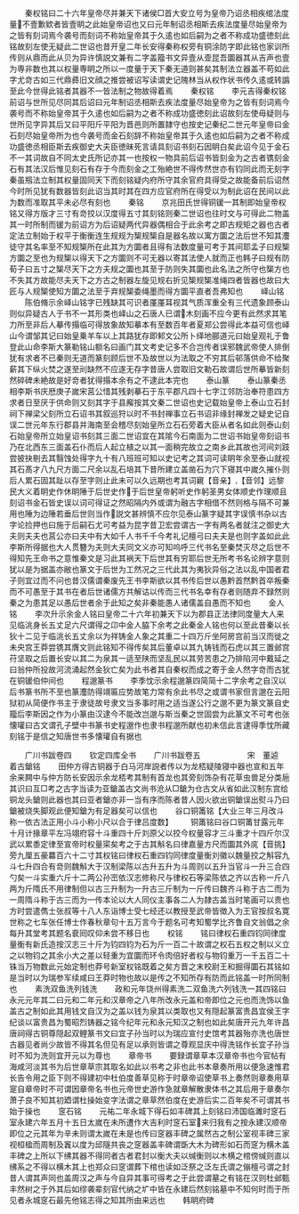 <!-- { "loadSidebar": true } -->
　　秦权铭曰二十六年皇帝尽并兼天下诸侯□首大安立号为皇帝乃诏丞相疾绾法度量不壹歉欵者皆壹眀之此始皇帝诏也又曰元年制诏丞相斯去疾法度量尽始皇帝为之皆有刻词焉今袭号而刻词不称始皇帝其于久逺也如后嗣为之者不称成功盛徳刻此铭故刻左使无疑此二世诏也昔开皇二年长安得秦称权旁有铜涂防字即此铭也家训所传则从鼎而此从贝为异许慎説文兼有二字盖籀书文异壹从壸昆吾圜器其从吉声也壹为専非数也其以权量専眀之所以一度量于天下秦无道则甚矣其制法立器盖不苟如此字尤竒古如三代鼎彞旧文顔之推尝被诏写读谓史记隗林当从权作状书传久逺或转譌至此今世得此铭者其器不一皆法制之物故得着焉
　　秦权铭
　　李元吉得秦权铭前诏与世所见尽同其后诏曰元年制诏丞相斯去疾法度量尽始皇帝为之皆有刻词焉今袭号而不称始皇帝其于久逺也如后嗣为之者不称成功盛徳刻此诏故刻左使毋疑则与世所见字异其后又曰平阳斤平阳为晋邑则所置隷守也按史记秦纪二世元年皇帝曰金石刻尽始皇帝所为也今袭号而金石刻辞不称始皇帝其于久逺也如后嗣为之者不称成功盛徳丞相臣斯去疾御史大夫臣徳昧死言请具刻诏书刻石因眀白矣此诏今见于金石不一其词故自不同太史氏所记亦其一也按权一物具前后诏书皆刻金为之古者镌刻金石有其法汉后惟见刻石有存于今而刻金之工殆絶世不得传然世亦有钧同此而无刻字秦虽剏法立制其权量固同天下而刻铭疑内府所守其余官府具得受之故能备前后诏然今时所见犹有数器皆刻此诏当其时其在四方应官府所在得受以为制此诏在民间以此为数而准取其平未必尽有刻也
　　秦铭
　　京兆田氏世得铜锾一其制即始皇帝权铭又得方版才三寸有竒挍以汉度得五寸其刻铭则秦二世诏也往时文与可得此二物盖其一时所制而锾为前诏方为后诏疑两代异器偶相合于此余考之即古规矩之器也古者定法立制始于权平于衡衡连生规规为榘规榘自是器名故以寓方圜之法后世不知其灋徒守其名率至不知规榘所在此其为方圜者且得有法数度量可考于其间耶孟子曰规榘方圜之至也为规榘以得天下之方圜则不可无器以寄其法使人就而正也韩子曰规有防荀子曰五寸之榘尽天下之方夫规之圜也其至于防则失其圜也此名法之所守也榘方也不失其方故能尽夫天下之方古之制器左旋见规右折见榘规榘准绳四者皆器也故曰大匠与人规榘使知方圜之法至于弃规榘委绳墨而得方圜平直者吾弗知也
　　峄山铭
　　陈伯脩示余峄山铭字已残缺其可识者厪厪耳视其气质浑重全有三代遗象顾泰山则似异疑古人于书不一其形类也峄山之石唐人已谓木刻画不应今更有此然求其笔力所至非后人摹传搨临可得放象故知摹本有至数百年者夏郑公尝得此本益可信也峄山今谓邹其记曰始皇乗羊车以上其路犹存即邾文公所卜绎地郦道元曰始皇观礼于鲁登此山命李斯大篆勒铭山额名曰画门其文考史记多不合岂传者误邪魏武帝使人排倒犹有求者不已秦则无道而篆刻顾后世不及故世以为法取之不穷其后邨落供命不给聚薪其下纵火焚之遂至刓缺然不应遂无存字昔唐人尝取旧文勒石故谓后世所摹皆新刻然碎碑未絶故是好竒者犹得搨本余有之不逮此本完也
　　泰山篆
　　泰山篆秦丞相李斯书庆厯庚子嵗宋莒公惜其残剥摹石于东平郡凡四十七字江邻防治奉符患四方求者日至厌于供命则又刻其字于县廨按其文秦二世诏也史记载始皇帝上泰山立石封祠下禅梁父刻所立石诏书其叙巡狩以时不书封禅事立石书诏非缘封禅发之疑史记自误二世元年东行郡县并海南至会稽尽刻始皇所立石石旁着大臣从者名如此则泰山刻石始皇帝所立始皇诏书刻其三面二世诏宜在其隂今石南面为二世诏书始皇帝刻诏书乃在北西东三面盖石仆而后人起立植之以其一面稍完故立之南乡此其故也河间刘跂尝披抉剔去其翳蚀处得字九十有八班班可知以史记考之其词可读眀年余至泰山就视其石髙才八九尺方面二尺余以乱石培其下昔所建立盖凿石为穴下寝其中嵗久摧仆则后人累石固其趾以存至字则止此未可以久远期也考其词寴【音亲】【音邻】远黎民大义着眀史作休眀陲于后世史作于后世皇帝躬听史作躬圣男女体顺史作理顺且刻诏书金石皆史误以词可得证之然昭隔内外或谓为融古字相借不然则格与隔不可兼用也陲为边陲若垂后世则当作説文甚辨慎不应尔见泰山篆字疑其字误慎书杂以古字论捡押也曰施于后嗣石尤可考益为昆字昔卫宏尝谓古一字有两名者就注之御史大夫则夫夫也莒公亦曰夫中有大如千人书千千今考礼记檀弓曰夫夫是也则字盖如此此李斯所得据也大人贯簪为夫则大夫同文义亦可知呜呼三代书名至秦焚灭尽之后世不得知先王命书之意惟秦文是习此其祸天下后世其有穷耶后世无所考书名论辨字意则犹以是为据盖亦敝也篆文于后世为工然况之三代此其为夷狄异俗之法以乱中国者君子则宜过而不问也昔汉儒谓秦废先王书李斯欲以其书传后世以愚黔首然黔首卒叛秦而不可愚至于其书在者后世诸儒方共解诂以传而三代书名幸有存者则随弃不録然则秦之为患其足以愚后世者余于此知之矣非秦能愚人诸儒盖自愚而不知也
　　金人铭
　　李次升示余金人铭曰皇帝二十六年初兼天下以为郡县正法律同度量大人来见临洮身长五丈足六尺谓得之卬中金人脇下余考之此秦金人铭也何以至此昔秦以长狄十二见于临洮长五丈余以为祥铸金人象之其重二十四万斤坐阿房宫前当汉而徙之未央宫王莽尝镌其膺文则此铭知不得传矣其后董卓以其九铸钱而石虎以其三置邺宫苻坚取之后置长安以其二为泉其一适至陕而坚乱民以其劳苦患之乃排陷河中戴延之曰翁仲所投故河流涌起然金狄亡矣为此书者其自秦权而成之寄于金人然字竒而古犹在铜锾伯仲间也
　　程邈篆书
　　李季忱示余程邈篆四简简十二字余考之自汉以后书篆书所不至也篆灋防得竵匾应势故笔力常有余此书尽之或谓书家但言邈在云阳狱初从简便作书主于隶徒故号隶文当多事时用之适当遂公行之邈不更为篆文篆自史籀后李斯因之作为小篆由汉逮今不能改岂邈与斯当秦之世固尝为此篆文不可考也张懐瓘曰古文谓孔子壁中书篆书史程邈作也隶书程邈所献也初未信此言逮得季忱所藏刻铭于是信之知唐世书多懐瓘自有据也














　　广川书跋卷四
　　钦定四库全书
　　广川书跋卷五　　　　　　宋　董逌　着古鎗铭
　　田仲方得古铜器于白马河岸説者传以为龙桮疑陵寝中器也宣和五年余来闗中与仲方防长安因示余龙桮考其制有首龙也其旁刻饰杂有花草虫兽足分类巵其识曰互□考之古字当读为亚鎗盖古文尚书沧从□鎗为仓古文从省如此汉制东宫给铜龙头鎗则此器也其曰亚者鎗亦非一当有序而陈者昔人因火欲出铜鎗误出熨斗乃曰鎗被烧失脚观此便知鎗为有足器矣可以信也
　　谷口铜筩铭【大业三年三月改斗称一依古法正用小斗小称小尺以合于律吕度数】
　　铜筩铭曰谷口铜筩甘露元年十月计掾章平左冯翊府容十斗重四十斤刘原父以挍今权量容才三斗重才十四斤尔汉武以累黍定律至宣帝时权量寀矣考之于古其斛名曰律嘉量方尺而圜其外庣【音挑】旁九厘五豪羃百六十二寸其权铭曰律权石重四钧同律度量衡刘徽以魏量挍之斛容九斗七升四合有竒则魏斛大于汉制梁陈以古升五升为斗周则以五升当官斗一升三合四勺矣一斗实重六斤十二两公孙崈依汉志修称尺与律权石等梁陈依之齐以古称一斤八两为斤隋氏不用律制但以古三升制为一升古三斤制为一斤传曰魏齐斗称于古二而为一周隋斗称于古三而为一传本论以大人同仪主事各二人为隷古盖当时笔画可以贵也方时尝遣儁士张叔等十八人东诣博士受七经还以教授至武帝皆徴入为王官按叔名寛世称之七车张任博士作春秋章句十五万言今于题名可考知蜀学比齐鲁自文翁倡之余每升其堂考其题名裵囘叹仰未尝不移日也
　　权铭
　　铭曰律权石重四钧同律度量衡有新氏造按汉志三十斤为钧四钧为石为斤一百二十故谓之权石五权之制以义立之以物钧之其余小大之差以轻重为宜圜而环令肉倍好者权与物钧重万一千五百二十铢当万物数此元始定制也莽号新室权铭既着之矣方晋之末校尉王和掘得圜石其铭如是当时以为瑞参军续咸曰王莽时物也故以是传之不知所存有防而此铭盖一时所同制也
　　素洗双鱼洗列钱洗
　　政和元年饶州得素洗二双鱼洗六列钱洗一其四铭曰永元元年其二曰元和二年元和汉章帝之八年所改永元盖和帝即位之元也而洗饰以鱼盖古之制如此其用钱文自汉为之盖以钱为泉其以类取也又有隠起篆富贵昌宜侯王字纪谈以富贵昌为蜀昭烈铸器之铭今纪年元和永元知汉之制也如此矣唐开元九年许昌唐祠得古铜尊隠起双鲤篆书文曰宜子孙当时以为瑞应宣付史馆考其器殆亦洗也唐世古器见者尚少故皆不得其名但见有足以承则皆谓之尊观显庆中得洗铭作长宜子孙当时不知为洗则宜开元以为尊也
　　章帝书
　　要録谓章草本汉章帝书也今官帖有海咸河淡其书为后世章草宗其取名如此以书考之非也此书本章奏所用以便急速惟君长告令用之臣下则不得建初中杜伯度善草见称于时章帝诏使草书上奏然则章奏用草寔自章帝时不可谓因章帝名书也元帝世史游作急就章解散隶体书之其后用于章奏尔萧子良不知其初廼谓杜操始变字法谓之章草然伯度在史游后实二百年矣不可谓其书始于操也
　　窆石铭
　　元祐二年永城下得石如丰碑其上刻铭曰沛国临濉时窆石室永建六年五月十五日太嵗在未所遭作大吉利时窆石室来归我有之按永建汉顺帝即位之元其年为辛未则谓太嵗在未是也传曰窆器丰碑之属然古之制公室视丰碑三家视桓楹而周制及竁以度为邱隧共丧之窆器盖丰碑谓斲大木为碑形如石而窆为横木盖丰碑之上所以下绋其器不得同者古者君封以衡大夫以缄衡则以木横之棺傍缄则直以绋系之不得以横木其上也郑众曰窆谓葬下棺也读如泛祭之泛左氏谓之傰檀弓谓之封昔人谓其声同也盖周汉之声与今自异其事可得考之于此尝谓墓之有铭在汉则杜邺甄丰然树之于外其后如缪袭辈刻官代纳之圹中皆在永建后然刻铭墓中不知何时而于所见者永城窆石最先他铭志得之知其所由来远也
　　韩眀府碑
